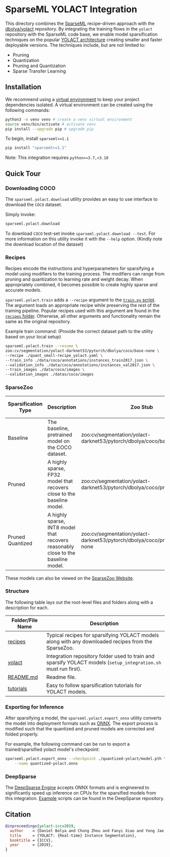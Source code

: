 <!--
Copyright (c) 2021 - present / Neuralmagic, Inc. All Rights Reserved.

Licensed under the Apache License, Version 2.0 (the "License");
you may not use this file except in compliance with the License.
You may obtain a copy of the License at

   http://www.apache.org/licenses/LICENSE-2.0

Unless required by applicable law or agreed to in writing,
software distributed under the License is distributed on an "AS IS" BASIS,
WITHOUT WARRANTIES OR CONDITIONS OF ANY KIND, either express or implied.
See the License for the specific language governing permissions and
limitations under the License.
-->

# SparseML YOLACT Integration

This directory combines the [SparseML](../../) recipe-driven approach with the 
[dbolya/yolact](https://github.com/dbolya/yolact) repository.
By integrating the training flows in the `yolact` repository with the SparseML 
code base,
we enable model sparsification techniques on the popular 
[YOLACT architecture](https://arxiv.org/abs/1804.02767)
creating smaller and faster deployable versions.
The techniques include, but are not limited to:

- Pruning
- Quantization
- Pruning and Quantization
- Sparse Transfer Learning

## Installation

We recommend using a [virtual environment](https://docs.python.org/3/library/venv.html) to keep your project dependencies isolated.
A virtual environment can be created using the following commands:

```bash
python3 -m venv venv # create a venv virtual environment
source venv/bin/activate # activate venv
pip install --upgrade pip # upgrade pip
```
To begin, install `sparseml>=1.1`

```bash
pip install "sparseml>=1.1"
```

Note: This integration requires `python>=3.7,<3.10`


## Quick Tour

### Downloading COCO

The `sparseml.yolact.download` utility provides an easy to use interface to download
the `COCO` dataset.

Simply invoke:
```bash
sparseml.yolact.download
```

To download `COCO` test-set invoke `sparseml.yolact.download --test`. For more information
on this utility invoke it with the `--help` option. (Kindly note the download location of the dataset)

### Recipes

Recipes encode the instructions and hyperparameters for sparsifying a model using modifiers to the training process.
The modifiers can range from pruning and quantization to learning rate and weight decay.
When appropriately combined, it becomes possible to create highly sparse and accurate models.

`sparseml.yolact.train` adds a `--recipe` argument to the 
[`train.py` script](https://github.com/neuralmagic/yolact/blob/master/train.py).
The argument loads an appropriate recipe while preserving the rest of the training pipeline.
Popular recipes used with this argument are found in the [`recipes` folder](./recipes).
Otherwise, all other arguments and functionality remain the same as the original repository.

Example train command:
(Provide the correct dataset path to the utility based on your local setup)

```bash
sparseml.yolact.train --resume \
zoo:cv/segmentation/yolact-darknet53/pytorch/dbolya/coco/base-none \
--recipe ./quant_small-recipe_yolact.yaml \
--train_info ./data/coco/annotations/instances_train2017.json \
--validation_info ./data/coco/annotations/instances_val2017.json \
--train_images ./data/coco/images \
--validation_images ./datas/coco/images
```

### SparseZoo

| Sparsification Type | Description                                                                       | Zoo Stub                                                                     | COCO mAP@all | Size on Disk | DeepSparse Performance** |
|---------------------|-----------------------------------------------------------------------------------|------------------------------------------------------------------------------|--------------|--------------|--------------------------|
| Baseline            | The baseline, pretrained model on the COCO dataset.                               | zoo:cv/segmentation/yolact-darknet53/pytorch/dbolya/coco/base-none           | 0.288        | 170 MB       | -- img/sec               |
| Pruned              | A highly sparse, FP32 model that recovers close to the baseline model.            | zoo:cv/segmentation/yolact-darknet53/pytorch/dbolya/coco/pruned90-none       | 0.286        | 30.1 MB      | -- img/sec               |
| Pruned Quantized    | A highly sparse, INT8 model that recovers reasonably close to the baseline model. | zoo:cv/segmentation/yolact-darknet53/pytorch/dbolya/coco/pruned82_quant-none | 0.282        | 9.7 MB       | -- img/sec               |

These models can also be viewed on the [SparseZoo Website](https://sparsezoo.neuralmagic.com/?domain=cv&sub_domain=segmentation&page=1).

### Structure

The following table lays out the root-level files and folders along with a description for each.

| Folder/File Name                                | Description                                                                                                           |
|-------------------------------------------------|-----------------------------------------------------------------------------------------------------------------------|
| [recipes](./recipes)                            | Typical recipes for sparsifying YOLACT models along with any downloaded recipes from the SparseZoo.                   |
| [yolact](./yolact)                              | Integration repository folder used to train and sparsify YOLACT models (`setup_integration.sh` must run first).       |
| [README.md](./README.md)                        | Readme file.                                                                                                          |
| [tutorials](./tutorials)                        | Easy to follow sparsification tutorials for YOLACT  models.                                                            |

### Exporting for Inference

After sparsifying a model, the 
`sparseml.yolact.export_onnx` utility
converts the model into deployment formats such as [ONNX](https://onnx.ai/).
The export process is modified such that the quantized and pruned models are 
corrected and folded properly.

For example, the following command can be run to export a trained/sparsified yolact 
model's checkpoint:

```bash
sparseml.yolact.export_onnx --checkpoint ./quantized-yolact/model.pth \
    --name quantized-yolact.onnx
```


### DeepSparse

The [DeepSparse Engine](https://github.com/neuralmagic/deepsparse) accepts ONNX 
formats and is engineered to significantly speed up inference on CPUs for 
the sparsified models from this integration. [Example](https://github.com/neuralmagic/deepsparse/tree/main/examples/dbolya-yolact) scripts can be found in the DeepSparse repository.

## Citation
```bibtex
@inproceedings{yolact-iccv2019,
  author    = {Daniel Bolya and Chong Zhou and Fanyi Xiao and Yong Jae Lee},
  title     = {YOLACT: {Real-time} Instance Segmentation},
  booktitle = {ICCV},
  year      = {2019},
}
```
